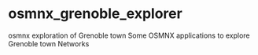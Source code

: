 # osmnx_grenoble_explorer
osmnx exploration of Grenoble town
Some OSMNX applications to explore Grenoble town Networks
